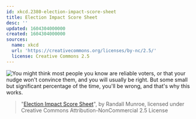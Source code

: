 ```yaml
---
id: xkcd.2380-election-impact-score-sheet
title: Election Impact Score Sheet
desc: ''
updated: 1604304000000
created: 1604304000000
sources:
  name: xkcd
  url: 'https://creativecommons.org/licenses/by-nc/2.5/'
  license: Creative Commons 2.5
---
```

![You might think most people you know are reliable voters, or that your nudge won't convince them, and you will usually be right. But some small but significant percentage of the time, you'll be wrong, and that's why this works.](https://imgs.xkcd.com/comics/election_impact_score_sheet.png)
> "[Election Impact Score Sheet](https://xkcd.com/2380/)", by Randall Munroe, licensed under Creative Commons Attribution-NonCommercial 2.5 License
